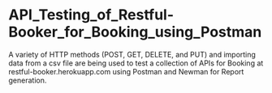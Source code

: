# API_Testing_of_Restful-Booker_for_Booking_using_Postman
A variety of HTTP methods (POST, GET, DELETE, and PUT) and importing data from a csv file are being used to test a collection of APIs for Booking at restful-booker.herokuapp.com using Postman and Newman for Report generation.
